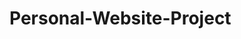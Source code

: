 # Personal-Website-Project
<!--This is a read me file for Daryl's personal website, which include code for a home, about and portfolio pages>